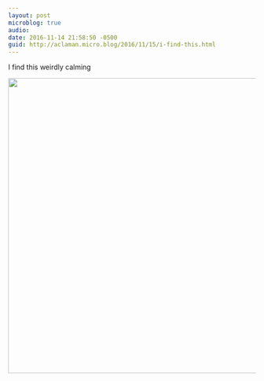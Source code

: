 ```yaml
---
layout: post
microblog: true
audio: 
date: 2016-11-14 21:58:50 -0500
guid: http://aclaman.micro.blog/2016/11/15/i-find-this.html
---
```

I find this weirdly calming

<img src="http://micro.alexclaman.com/uploads/2018/4a203b9842.jpg" width="600" height="600" />
